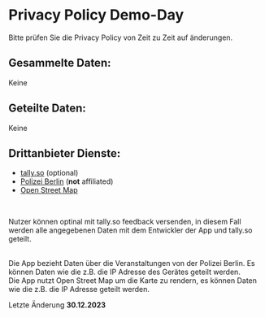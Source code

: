 # Privacy Policy Demo-Day
Bitte prüfen Sie die Privacy Policy von Zeit zu Zeit auf änderungen.
## Gesammelte Daten:
Keine

## Geteilte Daten:
Keine

## Drittanbieter Dienste:
- [tally.so](https://tally.so/help/privacy-policy) (optional) 
- [Polizei Berlin](https://www.berlin.de/polizei/datenschutzerklaerung.700498.php) (**not** affiliated)
- [Open Street Map](https://www.openstreetmap.org)
<br>

Nutzer können optinal mit tally.so feedback versenden, in diesem Fall werden alle angegebenen Daten mit dem Entwickler der App und tally.so geteilt. 

<br>
Die App bezieht Daten über die Veranstaltungen von der Polizei Berlin. Es können Daten wie die z.B. die IP Adresse des Gerätes geteilt werden.

<br>
Die App nutzt Open Street Map um die Karte zu rendern, es können Daten wie die z.B. die IP Adresse geteilt werden.

<br>

Letzte Änderung **30.12.2023**
